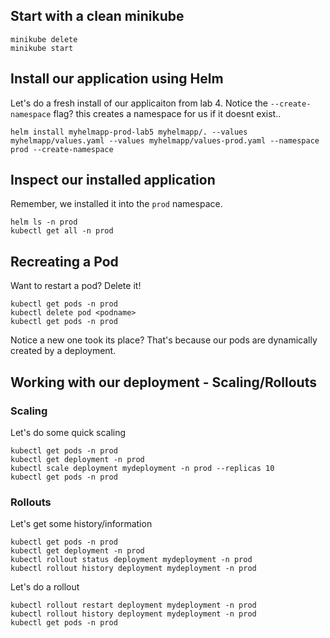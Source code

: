 
## Start with a clean minikube

```
minikube delete
minikube start
```


## Install our application using Helm

Let's do a fresh install of our applicaiton from lab 4.  Notice the `--create-namespace` flag? this creates a namespace for us if it doesnt exist..

```
helm install myhelmapp-prod-lab5 myhelmapp/. --values myhelmapp/values.yaml --values myhelmapp/values-prod.yaml --namespace prod --create-namespace
```


## Inspect our installed application

Remember, we installed it into the `prod` namespace.

```
helm ls -n prod
kubectl get all -n prod
```

## Recreating a Pod

Want to restart a pod? Delete it!

```
kubectl get pods -n prod
kubectl delete pod <podname>
kubectl get pods -n prod
```

Notice a new one took its place? That's because our pods are dynamically created by a deployment.


## Working with our deployment - Scaling/Rollouts

### Scaling
Let's do some quick scaling
```
kubectl get pods -n prod
kubectl get deployment -n prod
kubectl scale deployment mydeployment -n prod --replicas 10
kubectl get pods -n prod
```

### Rollouts
Let's get some history/information
```
kubectl get pods -n prod
kubectl get deployment -n prod
kubectl rollout status deployment mydeployment -n prod
kubectl rollout history deployment mydeployment -n prod
```

Let's do a rollout
```
kubectl rollout restart deployment mydeployment -n prod
kubectl rollout history deployment mydeployment -n prod
kubectl get pods -n prod
```


